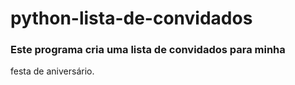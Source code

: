 
# python-lista-de-convidados

### Este programa cria uma lista de convidados para minha
festa de aniversário.

